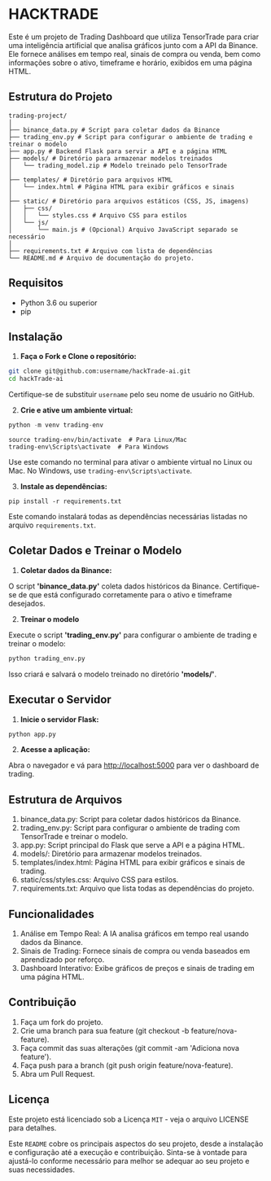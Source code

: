 # HACKTRADE

Este é um projeto de Trading Dashboard que utiliza TensorTrade para criar uma inteligência artificial que analisa gráficos junto com a API da Binance. Ele fornece análises em tempo real, sinais de compra ou venda, bem como informações sobre o ativo, timeframe e horário, exibidos em uma página HTML.

## Estrutura do Projeto

    trading-project/
    │
    ├── binance_data.py # Script para coletar dados da Binance
    ├── trading_env.py # Script para configurar o ambiente de trading e treinar o modelo
    ├── app.py # Backend Flask para servir a API e a página HTML
    ├── models/ # Diretório para armazenar modelos treinados
    │   └── trading_model.zip # Modelo treinado pelo TensorTrade
    │
    ├── templates/ # Diretório para arquivos HTML
    │   └── index.html # Página HTML para exibir gráficos e sinais
    │
    ├── static/ # Diretório para arquivos estáticos (CSS, JS, imagens)
    │   ├── css/
    │   │   └── styles.css # Arquivo CSS para estilos
    │   └── js/
    │       └── main.js # (Opcional) Arquivo JavaScript separado se necessário
    │
    ├── requirements.txt # Arquivo com lista de dependências
    └── README.md # Arquivo de documentação do projeto.

## Requisitos

- Python 3.6 ou superior
- pip

## Instalação

1. **Faça o Fork e Clone o repositório:**

```bash
git clone git@github.com:username/hackTrade-ai.git
cd hackTrade-ai
```
Certifique-se de substituir `username` pelo seu nome de usuário no GitHub.

2. **Crie e ative um ambiente virtual:**

```python
python -m venv trading-env
```

```
source trading-env/bin/activate  # Para Linux/Mac
trading-env\Scripts\activate  # Para Windows
```
Use este comando no terminal para ativar o ambiente virtual no Linux ou Mac. No Windows, use `trading-env\Scripts\activate`.

3. **Instale as dependências:**

```pip
pip install -r requirements.txt
```
Este comando instalará todas as dependências necessárias listadas no arquivo `requirements.txt`.

## Coletar Dados e Treinar o Modelo

1. **Coletar dados da Binance:**

O script **'binance_data.py'** coleta dados históricos da Binance. Certifique-se de que está configurado corretamente para o ativo e timeframe desejados.

2. **Treinar o modelo**

Execute o script **'trading_env.py'** para configurar o ambiente de trading e treinar o modelo:

```python
python trading_env.py
```

Isso criará e salvará o modelo treinado no diretório **'models/'**.

## Executar o Servidor

1. **Inicie o servidor Flask:**

```python
python app.py
```

2. **Acesse a aplicação:**

Abra o navegador e vá para <http://localhost:5000> para ver o dashboard de trading.

## Estrutura de Arquivos

1. binance_data.py: Script para coletar dados históricos da Binance.
2. trading_env.py: Script para configurar o ambiente de trading com TensorTrade e treinar o modelo.
3. app.py: Script principal do Flask que serve a API e a página HTML.
4. models/: Diretório para armazenar modelos treinados.
5. templates/index.html: Página HTML para exibir gráficos e sinais de trading.
6. static/css/styles.css: Arquivo CSS para estilos.
7. requirements.txt: Arquivo que lista todas as dependências do projeto.

## Funcionalidades

1. Análise em Tempo Real: A IA analisa gráficos em tempo real usando dados da Binance.
2. Sinais de Trading: Fornece sinais de compra ou venda baseados em aprendizado por reforço.
3. Dashboard Interativo: Exibe gráficos de preços e sinais de trading em uma página HTML.

## Contribuição

1. Faça um fork do projeto.
2. Crie uma branch para sua feature (git checkout -b feature/nova-feature).
3. Faça commit das suas alterações (git commit -am 'Adiciona nova feature').
4. Faça push para a branch (git push origin feature/nova-feature).
5. Abra um Pull Request.

## Licença

Este projeto está licenciado sob a Licença `MIT` - veja o arquivo LICENSE para detalhes.

Este `README` cobre os principais aspectos do seu projeto, desde a instalação e configuração até a execução e contribuição. Sinta-se à vontade para ajustá-lo conforme necessário para melhor se adequar ao seu projeto e suas necessidades.
